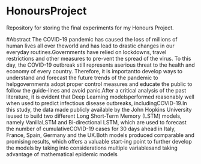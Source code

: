 # HonoursProject
Repository for storing the final experiments for my Honours Project.

#Abstract
The COVID-19 pandemic has caused the loss of millions of human lives all over theworld and has lead to drastic changes in our everyday routines.Governments have relied on lockdowns, travel restrictions and other measures to pre-vent the spread of the virus.  To this day,  the COVID-19 outbreak still represents aserious threat to the health and economy of every country.  Therefore, it is importantto develop ways to understand and forecast the future trends of the pandemic to helpgovernments adopt proper control measures and educate the public to follow the guide-lines and avoid panic.After a critical analysis of the past literature, it is evident that Deep Learning modelsperformed reasonably well when used to predict infectious disease outbreaks, includingCOVID-19.In  this  study,  the  data  made  publicly  available  by  the  John  Hopkins  University  isused to build two different Long Short-Term Memory (LSTM) models, namely VanillaLSTM and Bi-directional LSTM, which are used to forecast the number of cumulativeCOVID-19 cases for 30 days ahead in Italy, France, Spain, Germany and the UK.Both models produced comparable and promising results, which offers a valuable start-ing point to further develop the models by taking into considerations multiple variablesand taking advantage of mathematical epidemic models
